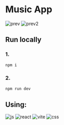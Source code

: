 # Music App

![prev](https://github.com/demurre/MusicApp/assets/117121382/a1f81844-1b13-46c5-990c-4f148aa11d8f)
![prev2](https://github.com/demurre/MusicApp/assets/117121382/79f7d6ae-7ed7-4d01-ad31-6bdbd651a532)

## Run locally

### 1.

```bash
npm i
```

### 2.

```bash
npm run dev
```

## Using:

![js](https://img.shields.io/badge/JavaScript-F7DF1E.svg?style=for-the-badge&logo=JavaScript&logoColor=black)
![react](https://img.shields.io/badge/React-61DAFB.svg?style=for-the-badge&logo=React&logoColor=black)
![vite](https://img.shields.io/badge/Vite-646CFF.svg?style=for-the-badge&logo=Vite&logoColor=white)
![css](https://img.shields.io/badge/CSS3-1572B6.svg?style=for-the-badge&logo=CSS3&logoColor=white)
